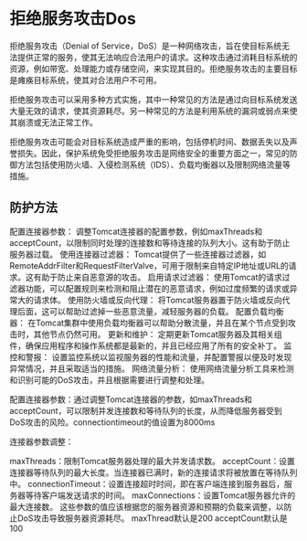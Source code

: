 # 拒绝服务攻击Dos
拒绝服务攻击（Denial of Service，DoS）是一种网络攻击，旨在使目标系统无法提供正常的服务，使其无法响应合法用户的请求。这种攻击通过消耗目标系统的资源，例如带宽、处理能力或存储空间，来实现其目的。拒绝服务攻击的主要目标是瘫痪目标系统，使其对合法用户不可用。

拒绝服务攻击可以采用多种方式实施，其中一种常见的方法是通过向目标系统发送大量无效的请求，使其资源耗尽。另一种常见的方法是利用系统的漏洞或弱点来使其崩溃或无法正常工作。

拒绝服务攻击可能会对目标系统造成严重的影响，包括停机时间、数据丢失以及声誉损失。因此，保护系统免受拒绝服务攻击是网络安全的重要方面之一，常见的防御方法包括使用防火墙、入侵检测系统（IDS）、负载均衡器以及限制网络流量等措施。

## 防护方法
配置连接器参数：
调整Tomcat连接器的配置参数，例如maxThreads和acceptCount，以限制同时处理的连接数和等待连接的队列大小。这有助于防止服务器过载。
使用连接器过滤器：
Tomcat提供了一些连接器过滤器，如RemoteAddrFilter和RequestFilterValve，可用于限制来自特定IP地址或URL的请求。这有助于防止来自恶意源的攻击。
启用请求过滤器：
使用Tomcat的请求过滤器功能，可以配置规则来检测和阻止潜在的恶意请求，例如过度频繁的请求或异常大的请求体。
使用防火墙或反向代理：
将Tomcat服务器置于防火墙或反向代理后面，这可以帮助过滤掉一些恶意流量，减轻服务器的负载。
配置负载均衡器：
在Tomcat集群中使用负载均衡器可以帮助分散流量，并且在某个节点受到攻击时，其他节点仍然可用。
更新和维护：
定期更新Tomcat服务器及其相关组件，确保应用程序和操作系统都是最新的，并且已经应用了所有的安全补丁。
监控和警报：
设置监控系统以监视服务器的性能和流量，并配置警报以便及时发现异常情况，并且采取适当的措施。
网络流量分析：
使用网络流量分析工具来检测和识别可能的DoS攻击，并且根据需要进行调整和处理。



配置连接器参数：通过调整Tomcat连接器的参数，如maxThreads和acceptCount，可以限制并发连接数和等待队列的长度，从而降低服务器受到DoS攻击的风险。connectiontimeout的值设置为8000ms


连接器参数调整：

maxThreads：限制Tomcat服务器处理的最大并发请求数。
acceptCount：设置连接器等待队列的最大长度。当连接器已满时，新的连接请求将被放置在等待队列中。
connectionTimeout：设置连接超时时间，即在客户端连接到服务器后，服务器等待客户端发送请求的时间。
maxConnections：设置Tomcat服务器允许的最大连接数。
这些参数的值应该根据您的服务器资源和预期的负载来调整，以防止DoS攻击导致服务器资源耗尽。
maxThread默认是200
acceptCount默认是100